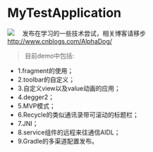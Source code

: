 # MyTestApplication
![](file:///C:/Users/Alpha%20Dog/Desktop/IMG_0101.JPG)
&ensp;&ensp;发布在学习的一些技术尝试，相关博客请移步 http://www.cnblogs.com/AlphaDog/<br/>
> 目前demo中包括:<br/>
* 1.fragment的使用；
* 2.toolbar的自定义；
* 3.自定义view以及value动画的应用；
* 4.degger2；
* 5.MVP模式；
* 6.Recycle的类似通讯录带可滚动的标题栏；
* 7.JNI；
* 8.service组件的远程来往通信AIDL；
* 9.Gradle的多渠道配置发布。
